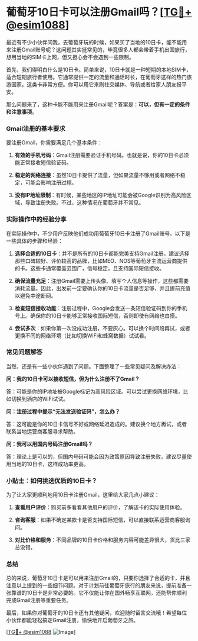 # 葡萄牙10日卡可以注册Gmail吗？[[TG💪+ @esim1088](https://t.me/s/esim1088)]

最近有不少小伙伴问我，去葡萄牙玩的时候，如果买了当地的10日卡，能不能用来注册Gmail账号呢？这问题其实挺常见的，毕竟很多人都会带着手机出国旅行，想用当地的SIM卡上网，但又担心会不会遇到一些限制。

首先，我们得明白什么是10日卡。简单来说，10日卡就是一种短期的本地SIM卡，适合短期旅行者使用。它通常提供一定的流量和通话时长，在葡萄牙这样的热门旅游国家，这类卡非常方便。你可以用它来刷社交媒体、导航或者给家人朋友报平安。

那么问题来了，这种卡能不能用来注册Gmail呢？答案是：**可以，但有一定的条件和注意事项**。

### Gmail注册的基本要求

要注册Gmail，你需要满足几个基本条件：

1. **有效的手机号码**：Gmail注册需要验证手机号码。也就是说，你的10日卡必须能正常接收短信验证码。
   
2. **稳定的网络连接**：虽然10日卡提供了流量，但如果流量不够用或者网络不稳定，可能会影响注册过程。

3. **没有IP地址限制**：有时候，某些地区的IP地址可能会被Google识别为高风险区域，导致注册失败。不过，这种情况在葡萄牙并不常见。

### 实际操作中的经验分享

在实际操作中，不少用户反映他们成功用葡萄牙10日卡注册了Gmail账号。以下是一些具体的步骤和经验：

1. **选择合适的10日卡**：并不是所有的10日卡都能完美支持Gmail注册。建议选择那些口碑较好、评价较高的品牌，比如MEO、NOS等葡萄牙主流运营商提供的卡。这些卡通常覆盖范围广，信号稳定，且支持国际短信接收。

2. **确保流量充足**：注册Gmail需要上传头像、填写个人信息等操作，这些都需要消耗流量。因此，出发前一定要确认你的10日卡流量是否足够，并且提前充值以避免中途断网。

3. **检查短信接收功能**：注册过程中，Google会发送一条短信验证码到你的手机号上。确保你的10日卡能够正常接收国际短信，否则即使有网络也白搭。

4. **尝试多次**：如果你第一次没成功注册，不要灰心。可以换个时间段再试，或者更换不同的网络环境（比如切换WiFi和蜂窝数据）试试看。

### 常见问题解答

当然，还是有一些小伙伴遇到了问题。下面整理了一些常见疑问及解决办法：

**问：我的10日卡可以接收短信，但为什么注册不了Gmail？**

答：可能是你的IP地址被Google标记为高风险区域。可以尝试更换网络环境，比如切换到酒店的WiFi试试。

**问：注册过程中提示“无法发送验证码”，怎么办？**

答：这可能是你的10日卡信号不好或网络延迟造成的。建议换个地方再试，或者联系当地运营商客服寻求帮助。

**问：我可以用国内号码注册Gmail吗？**

答：理论上是可以的，但国内号码可能会因为政策原因导致注册失败。建议尽量使用当地的10日卡，这样成功率更高。

### 小贴士：如何挑选优质的10日卡？

为了让大家更顺利地用10日卡注册Gmail，这里给大家几点小建议：

1. **查看用户评价**：购买前多看看其他用户的评价，了解该卡的实际使用体验。
   
2. **咨询客服**：如果不确定某款卡是否支持国际短信，可以直接联系运营商客服询问。

3. **对比价格和服务**：不同品牌的10日卡价格和服务内容可能差异很大，货比三家总没错。

### 总结

总的来说，葡萄牙10日卡是可以用来注册Gmail的，只要你选择了合适的卡，并且注意以上提到的一些细节问题。对于计划前往葡萄牙旅行的朋友来说，提前准备一张靠谱的10日卡是非常必要的。它不仅能让你在国外畅享互联网，还能帮你顺利完成Gmail注册等重要任务。

最后，如果你对葡萄牙的10日卡还有其他疑问，欢迎随时留言交流哦！希望每位小伙伴都能轻松搞定Gmail注册，愉快地开启葡萄牙之旅。

[[TG💪+ @esim1088](https://t.me/s/esim1088) ![Image](https://i.postimg.cc/4NQfJmqS/Snipaste-2025-05-13-00-14-12.png)]